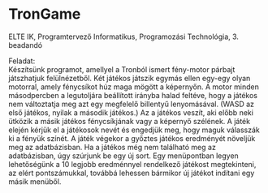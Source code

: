# TronGame
ELTE IK, Programtervező Informatikus, Programozási Technológia, 3. beadandó

Feladat: \
Készítsünk programot, amellyel a Tronból ismert fény-motor párbajt játszhatjuk felülnézetből. Két
játékos játszik egymás ellen egy-egy olyan motorral, amely fénycsíkot húz maga mögött a képernyőn.
A motor minden másodpercben a legutoljára beállított irányba halad feltéve, hogy a játékos nem
változtatja meg azt egy megfelelő billentyű lenyomásával. (WASD az első játékos, nyilak a második
játékos.) Az a játékos veszít, aki előbb neki ütközik a másik játékos fénycsíkjának vagy a képernyő
szélének. A játék elején kérjük el a játékosok nevét és engedjük meg, hogy maguk válasszák ki a
fényük színét. A játék végekor a győztes játékos eredményét növeljük meg az adatbázisban. Ha a
játékos még nem található meg az adatbázisban, úgy szúrjunk be egy új sort. Egy menüpontban
legyen lehetőségünk a 10 legjobb eredménnyel rendelkező játékost megtekinteni, az elért
pontszámukkal, továbbá lehessen bármikor új játékot indítani egy másik menüből.
